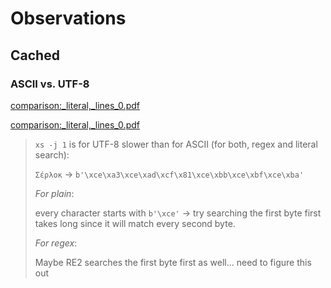 # Observations

## Cached

### ASCII vs. UTF-8

[comparison:_literal,_lines_0.pdf](search_tools/cache/ascii/literal/go/comparison/literal_lines_0.pdf)

[comparison:_literal,_lines_0.pdf](search_tools/cache/utf8/literal/go/comparison/literal_lines_0.pdf)

> `xs -j 1` is for UTF-8 slower than for ASCII (for both, regex and literal search):
>
> `Σέρλοκ` -> `b'\xce\xa3\xce\xad\xcf\x81\xce\xbb\xce\xbf\xce\xba'`
> 
> *For plain*:
> 
> every character starts with `b'\xce'` -> try searching the first byte first takes long since it will match every
> second byte.
>
> *For regex*:
> 
> Maybe RE2 searches the first byte first as well... need to figure this out